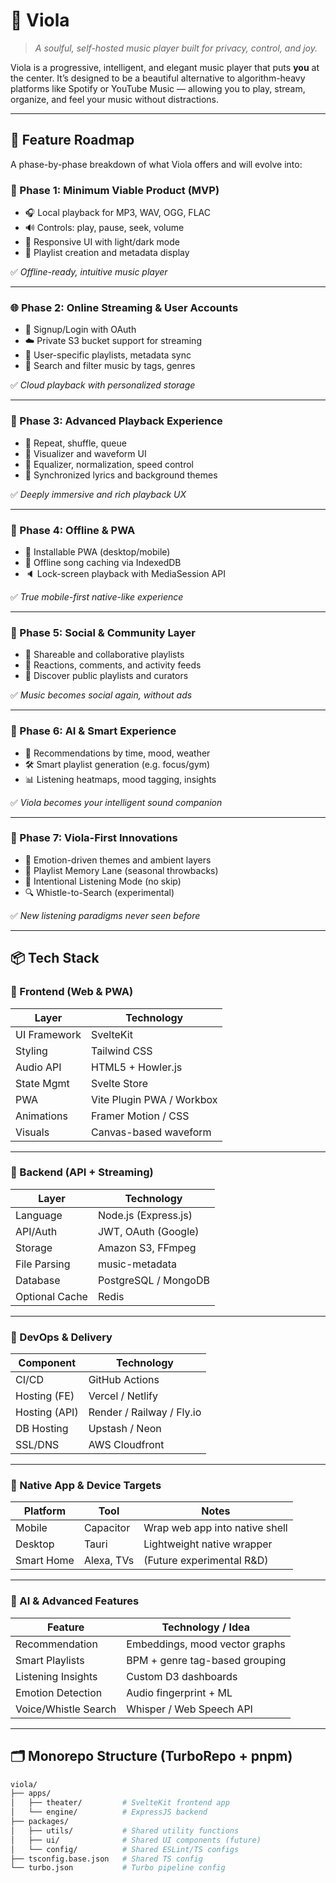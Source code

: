 # 🎵 Viola

> _A soulful, self-hosted music player built for privacy, control, and joy._

Viola is a progressive, intelligent, and elegant music player that puts **you** at the center. It’s designed to be a beautiful alternative to algorithm-heavy platforms like Spotify or YouTube Music — allowing you to play, stream, organize, and feel your music without distractions.

---

## 🚧 Feature Roadmap

A phase-by-phase breakdown of what Viola offers and will evolve into:

### 🏁 Phase 1: Minimum Viable Product (MVP)

- 🎧 Local playback for MP3, WAV, OGG, FLAC
- 🔊 Controls: play, pause, seek, volume
- 🎨 Responsive UI with light/dark mode
- 🎼 Playlist creation and metadata display

✅ _Offline-ready, intuitive music player_

---

### 🌐 Phase 2: Online Streaming & User Accounts

- 🔐 Signup/Login with OAuth
- ☁️ Private S3 bucket support for streaming
- 📁 User-specific playlists, metadata sync
- 🔎 Search and filter music by tags, genres

✅ _Cloud playback with personalized storage_

---

### 🎨 Phase 3: Advanced Playback Experience

- 🔁 Repeat, shuffle, queue
- 🌈 Visualizer and waveform UI
- 🧠 Equalizer, normalization, speed control
- 🎤 Synchronized lyrics and background themes

✅ _Deeply immersive and rich playback UX_

---

### 📱 Phase 4: Offline & PWA

- 📲 Installable PWA (desktop/mobile)
- 📴 Offline song caching via IndexedDB
- 🔈 Lock-screen playback with MediaSession API

✅ _True mobile-first native-like experience_

---

### 💬 Phase 5: Social & Community Layer

- 🔗 Shareable and collaborative playlists
- 💬 Reactions, comments, and activity feeds
- 🧭 Discover public playlists and curators

✅ _Music becomes social again, without ads_

---

### 🤖 Phase 6: AI & Smart Experience

- 🧠 Recommendations by time, mood, weather
- 🛠 Smart playlist generation (e.g. focus/gym)
- 📊 Listening heatmaps, mood tagging, insights

✅ _Viola becomes your intelligent sound companion_

---

### 🚀 Phase 7: Viola-First Innovations

- 🧠 Emotion-driven themes and ambient layers
- 📅 Playlist Memory Lane (seasonal throwbacks)
- 🧘 Intentional Listening Mode (no skip)
- 🔍 Whistle-to-Search (experimental)

✅ _New listening paradigms never seen before_

---

## 📦 Tech Stack

### 🧰 Frontend (Web & PWA)

| Layer        | Technology                |
| ------------ | ------------------------- |
| UI Framework | SvelteKit                 |
| Styling      | Tailwind CSS              |
| Audio API    | HTML5 + Howler.js         |
| State Mgmt   | Svelte Store              |
| PWA          | Vite Plugin PWA / Workbox |
| Animations   | Framer Motion / CSS       |
| Visuals      | Canvas-based waveform     |

---

### 🧰 Backend (API + Streaming)

| Layer          | Technology           |
| -------------- | -------------------- |
| Language       | Node.js (Express.js) |
| API/Auth       | JWT, OAuth (Google)  |
| Storage        | Amazon S3, FFmpeg    |
| File Parsing   | music-metadata       |
| Database       | PostgreSQL / MongoDB |
| Optional Cache | Redis                |

---

### 🚀 DevOps & Delivery

| Component     | Technology                |
| ------------- | ------------------------- |
| CI/CD         | GitHub Actions            |
| Hosting (FE)  | Vercel / Netlify          |
| Hosting (API) | Render / Railway / Fly.io |
| DB Hosting    | Upstash / Neon            |
| SSL/DNS       | AWS Cloudfront            |

---

### 📱 Native App & Device Targets

| Platform   | Tool       | Notes                          |
| ---------- | ---------- | ------------------------------ |
| Mobile     | Capacitor  | Wrap web app into native shell |
| Desktop    | Tauri      | Lightweight native wrapper     |
| Smart Home | Alexa, TVs | (Future experimental R&D)      |

---

### 🧠 AI & Advanced Features

| Feature              | Technology / Idea              |
| -------------------- | ------------------------------ |
| Recommendation       | Embeddings, mood vector graphs |
| Smart Playlists      | BPM + genre tag-based grouping |
| Listening Insights   | Custom D3 dashboards           |
| Emotion Detection    | Audio fingerprint + ML         |
| Voice/Whistle Search | Whisper / Web Speech API       |

---

## 🗂️ Monorepo Structure (TurboRepo + pnpm)

```bash
viola/
├── apps/
│   ├── theater/         # SvelteKit frontend app
│   └── engine/          # ExpressJS backend
├── packages/
│   ├── utils/           # Shared utility functions
│   ├── ui/              # Shared UI components (future)
│   └── config/          # Shared ESLint/TS configs
├── tsconfig.base.json   # Shared TS config
└── turbo.json           # Turbo pipeline config
```

